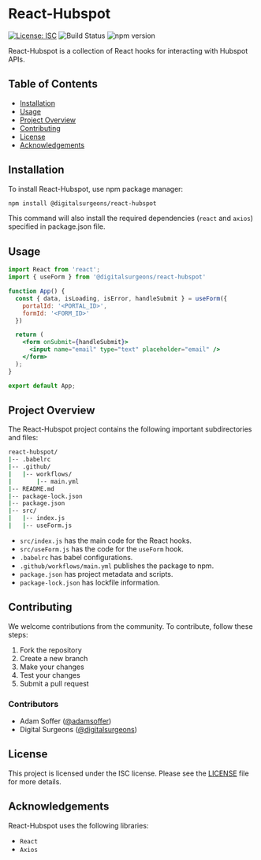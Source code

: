 # React-Hubspot

[![License: ISC](https://img.shields.io/badge/License-ISC-blue.svg)](https://opensource.org/licenses/ISC)
![Build Status](https://travis-ci.com/adamsoffer/react-hubspot.svg?branch=master)
![npm version](https://img.shields.io/npm/v/react-hubspot)

React-Hubspot is a collection of React hooks for interacting with Hubspot APIs.

## Table of Contents

* [Installation](#installation)
* [Usage](#usage)
* [Project Overview](#project-overview)
* [Contributing](#contributing)
* [License](#license)
* [Acknowledgements](#acknowledgements)

## Installation

To install React-Hubspot, use npm package manager:

```sh
npm install @digitalsurgeons/react-hubspot
```

This command will also install the required dependencies (`react` and `axios`) specified in package.json file.

## Usage

```jsx
import React from 'react';
import { useForm } from '@digitalsurgeons/react-hubspot'

function App() {
  const { data, isLoading, isError, handleSubmit } = useForm({
    portalId: '<PORTAL_ID>',
    formId: '<FORM_ID>'
  })

  return (
    <form onSubmit={handleSubmit}>
      <input name="email" type="text" placeholder="email" />
    </form>
  );
}

export default App;
```

## Project Overview

The React-Hubspot project contains the following important subdirectories and files:

```bash
react-hubspot/
|-- .babelrc
|-- .github/
|   |-- workflows/
|       |-- main.yml
|-- README.md
|-- package-lock.json
|-- package.json
|-- src/
|   |-- index.js
|   |-- useForm.js
```

* `src/index.js` has the main code for the React hooks.
* `src/useForm.js` has the code for the `useForm` hook.
* `.babelrc` has babel configurations.
* `.github/workflows/main.yml` publishes the package to npm.
* `package.json` has project metadata and scripts.
* `package-lock.json` has lockfile information.

## Contributing

We welcome contributions from the community. To contribute, follow these steps:

1. Fork the repository
2. Create a new branch
3. Make your changes
4. Test your changes
5. Submit a pull request

### Contributors

* Adam Soffer ([@adamsoffer](https://github.com/adamsoffer))
* Digital Surgeons ([@digitalsurgeons](https://github.com/digitalsurgeons))

## License

This project is licensed under the ISC license. Please see the [LICENSE](LICENSE) file for more details.

## Acknowledgements

React-Hubspot uses the following libraries:

* `React`
* `Axios`

